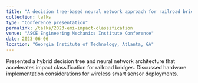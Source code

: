 ```yaml
---
title: "A decision tree-based neural network approach for railroad bridge event classification"
collection: talks
type: "Conference presentation"
permalink: /talks/2023-emi-impact-classification
venue: "ASCE Engineering Mechanics Institute Conference"
date: 2023-06-06
location: "Georgia Institute of Technology, Atlanta, GA"
---
```


Presented a hybrid decision tree and neural network architecture that accelerates impact classification for railroad bridges. Discussed hardware implementation considerations for wireless smart sensor deployments.
